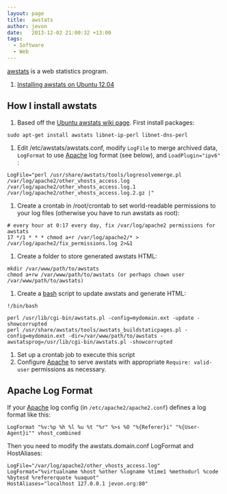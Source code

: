 ```yaml
---
layout: page
title:  awstats
author: jevon
date:   2013-12-02 21:00:32 +13:00
tags:
  - Software
  - Web
---
```


[awstats](awstats.md) is a web statistics program.

1. <a href="https://help.ubuntu.com/community/AWStats">Installing awstats on Ubuntu 12.04</a>

## How I install awstats

1. Based off the <a href="https://help.ubuntu.com/community/AWStats">Ubuntu awstats wiki page</a>. First install packages:
```
sudo apt-get install awstats libnet-ip-perl libnet-dns-perl
```
1. Edit /etc/awstats/awstats.conf, modify `LogFile` to merge archived data, `LogFormat` to use [Apache](Apache.md) log format (see below), and `LoadPlugin="ipv6"` :
```
LogFile="perl /usr/share/awstats/tools/logresolvemerge.pl /var/log/apache2/other_vhosts_access.log /var/log/apache2/other_vhosts_access.log.1 /var/log/apache2/other_vhosts_access.log.2.gz |"
```
1. Create a crontab in /root/crontab to set world-readable permissions to your log files (otherwise you have to run awstats as root):
```
# every hour at 0:17 every day, fix /var/log/apache2 permissions for awstats
17 */1 * * * chmod a+r /var/log/apache2/* > /var/log/apache2/fix_permissions.log 2>&1
```
1. Create a folder to store generated awstats HTML:
```
mkdir /var/www/path/to/awstats
chmod a+rw /var/www/path/to/awstats (or perhaps chown user /var/www/path/to/awstats)
```
1. Create a [bash](bash.md) script to update awstats and generate HTML:
```
!/bin/bash

perl /usr/lib/cgi-bin/awstats.pl -config=mydomain.ext -update -showcorrupted
perl /usr/share/awstats/tools/awstats_buildstaticpages.pl -config=mydomain.ext -dir=/var/www/path/to/awstats -awstatsprog=/usr/lib/cgi-bin/awstats.pl -showcorrupted
```
1. Set up a crontab job to execute this script
1. Configure [Apache](Apache.md) to serve awstats with appropriate `Require: valid-user` permissions as necessary.

## Apache Log Format
If your [Apache](Apache.md) log config (in `/etc/apache2/apache2.conf`) defines a log format like this:

```
LogFormat "%v:%p %h %l %u %t "%r" %>s %O "%{Referer}i" "%{User-Agent}i"" vhost_combined
```

Then you need to modify the awstats.domain.conf LogFormat and HostAliases:

```
LogFile="/var/log/apache2/other_vhosts_access.log"
LogFormat="%virtualname %host %other %logname %time1 %methodurl %code %bytesd %refererquote %uaquot"
HostAliases="localhost 127.0.0.1 jevon.org:80"
```
